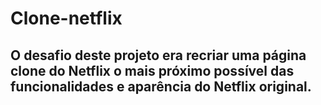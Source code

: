 # Clone-netflix

## O desafio deste projeto era recriar uma página clone do Netflix o mais próximo possível das funcionalidades e aparência do Netflix original.